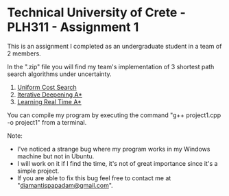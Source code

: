 # Technical University of Crete - PLH311 - Assignment 1

This is an assignment I completed as an undergraduate student in a team of 2 members.

In the ".zip" file you will find my team's implementation of 3 shortest path search algorithms under uncertainty.

1) <a href="https://ojs.aaai.org/index.php/SOCS/article/view/18191/17982" target="_blank">Uniform Cost Search</a>
2) <a href="https://en.wikipedia.org/wiki/Iterative_deepening_A*" target="_blank">Iterative Deepening A*</a>
3) <a href="https://arxiv.org/pdf/1110.4076.pdf" target="_blank">Learning Real Time A*</a>

You can compile my program by executing the command "g++ project1.cpp -o project1" from a terminal.

Note:
- I've noticed a strange bug where my program works in my Windows machine but not in Ubuntu.
- I will work on it if I find the time, it's not of great importance since it's a simple project.
- If you are able to fix this bug feel free to contact me at "diamantispapadam@gmail.com".
